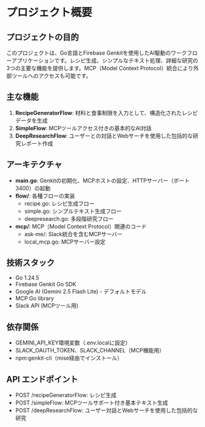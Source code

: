 # プロジェクト概要

## プロジェクトの目的
このプロジェクトは、Go言語とFirebase Genkitを使用したAI駆動のワークフローアプリケーションです。レシピ生成、シンプルなテキスト処理、詳細な研究の3つの主要な機能を提供します。MCP（Model Context Protocol）統合により外部ツールへのアクセスも可能です。

## 主な機能
1. **RecipeGeneratorFlow**: 材料と食事制限を入力として、構造化されたレシピデータを生成
2. **SimpleFlow**: MCPツールアクセス付きの基本的なAI対話
3. **DeepResearchFlow**: ユーザーとの対話とWebサーチを使用した包括的な研究レポート作成

## アーキテクチャ
- **main.go**: Genkitの初期化、MCPホストの設定、HTTPサーバー（ポート3400）の起動
- **flow/**: 各種フローの実装
  - recipe.go: レシピ生成フロー
  - simple.go: シンプルテキスト生成フロー
  - deepresearch.go: 多段階研究フロー
- **mcp/**: MCP（Model Context Protocol）関連のコード
  - ask-me/: Slack統合を含むMCPサーバー
  - local_mcp.go: MCPサーバー設定

## 技術スタック
- Go 1.24.5
- Firebase Genkit Go SDK
- Google AI (Gemini 2.5 Flash Lite) - デフォルトモデル
- MCP Go library
- Slack API (MCPツール用)

## 依存関係
- GEMINI_API_KEY環境変数（.env.localに設定）
- SLACK_OAUTH_TOKEN、SLACK_CHANNEL（MCP機能用）
- npm:genkit-cli（mise経由でインストール）

## API エンドポイント
- POST /recipeGeneratorFlow: レシピ生成
- POST /simpleFlow: MCPツールサポート付き基本テキスト生成
- POST /deepResearchFlow: ユーザー対話とWebサーチを使用した包括的な研究